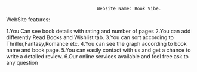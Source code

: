                                       Website Name: Book Vibe.

WebSite features:

1.You Can see book details with rating and number of pages
2.You can add differently Read Books and Wishlist tab.
3.You can sort according to Thriller,Fantasy,Romance etc.
4.You can see the graph according to book name and book page.
5.You can easily contact with us and get a chance to write a detailed review.
6.Our online services available and feel free ask to any question
